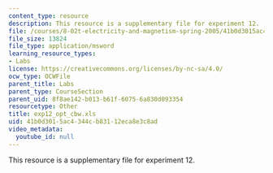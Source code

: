 ```yaml
---
content_type: resource
description: This resource is a supplementary file for experiment 12.
file: /courses/8-02t-electricity-and-magnetism-spring-2005/41b0d3015ac4344cb83112eca8e3c8ad_exp12_opt_cbw.xls
file_size: 13824
file_type: application/msword
learning_resource_types:
- Labs
license: https://creativecommons.org/licenses/by-nc-sa/4.0/
ocw_type: OCWFile
parent_title: Labs
parent_type: CourseSection
parent_uid: 8f8ae142-b013-b61f-6075-6a830d093354
resourcetype: Other
title: exp12_opt_cbw.xls
uid: 41b0d301-5ac4-344c-b831-12eca8e3c8ad
video_metadata:
  youtube_id: null
---
```

This resource is a supplementary file for experiment 12.